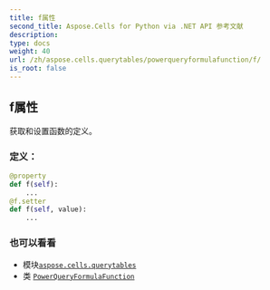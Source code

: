```yaml
---
title: f属性
second_title: Aspose.Cells for Python via .NET API 参考文献
description:
type: docs
weight: 40
url: /zh/aspose.cells.querytables/powerqueryformulafunction/f/
is_root: false
---
```

## f属性

获取和设置函数的定义。
### 定义：
```python
@property
def f(self):
    ...
@f.setter
def f(self, value):
    ...
```

### 也可以看看
* 模块[`aspose.cells.querytables`](../../)
* 类 [`PowerQueryFormulaFunction`](/cells/python-net/zh/aspose.cells.querytables/powerqueryformulafunction)
